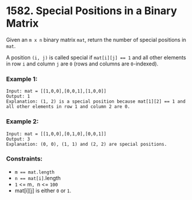 # 1582. Special Positions in a Binary Matrix

Given an `m x n` binary matrix `mat`, return the number of special positions in `mat`.

A position `(i, j)` is called special if `mat[i][j] == 1` and all other elements in row `i` and column `j` are `0` (rows and columns are `0`-indexed).

### Example 1:

```
Input: mat = [[1,0,0],[0,0,1],[1,0,0]]
Output: 1
Explanation: (1, 2) is a special position because mat[1][2] == 1 and all other elements in row 1 and column 2 are 0.
```

### Example 2:

```
Input: mat = [[1,0,0],[0,1,0],[0,0,1]]
Output: 3
Explanation: (0, 0), (1, 1) and (2, 2) are special positions.
```

### Constraints:

- `m == mat.length`
- `n == mat[i]`.length
- `1` <= m`, `n <= `100`
- mat[i][j] is either `0` or `1`.
